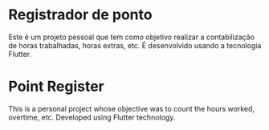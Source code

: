# Registrador de ponto 

Este é um projeto pessoal que tem como objetivo realizar a contabilização de horas trabalhadas, horas extras, etc. É desenvolvido usando a tecnologia Flutter.



# Point Register

This is a personal project whose objective was to count the hours worked, overtime, etc. Developed using Flutter technology.
